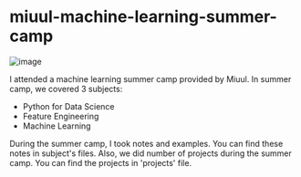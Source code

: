 # miuul-machine-learning-summer-camp

![image](https://user-images.githubusercontent.com/97343288/189536620-9d462cab-a652-4dd7-b01f-c3ba793682de.png)

I attended a machine learning summer camp provided by Miuul. In summer camp, we covered 3 subjects:
 - Python for Data Science
 - Feature Engineering
 - Machine Learning

During the summer camp, I took notes and examples. You can find these notes in subject's files. Also, we did number of projects during the summer camp. You can find the projects in 'projects' file. 
